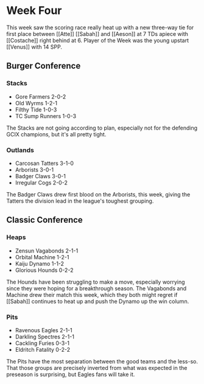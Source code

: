 # Week Four

This week saw the scoring race really heat up with a new three-way tie for first place between [[Atte]] [[Sabah]] and [[Aeson]] at 7 TDs apiece with [[Costache]] right behind at 6. Player of the Week was the young upstart [[Venus]] with 14 SPP.

## Burger Conference

### Stacks

* Gore Farmers 2-0-2
* Old Wyrms 1-2-1
* Filthy Tide 1-0-3
* TC Sump Runners 1-0-3

The Stacks are not going according to plan, especially not for the defending GCIX champions, but it's all pretty tight.

### Outlands

* Carcosan Tatters 3-1-0
* Arborists 3-0-1
* Badger Claws 3-0-1
* Irregular Cogs 2-0-2

The Badger Claws drew first blood on the Arborists, this week, giving the Tatters the division lead in the league's toughest grouping.

## Classic Conference

### Heaps

* Zensun Vagabonds 2-1-1
* Orbital Machine 1-2-1
* Kaiju Dynamo 1-1-2
* Glorious Hounds 0-2-2

The Hounds have been struggling to make a move, especially worrying since they were hoping for a breakthrough season. The Vagabonds and Machine drew their match this week, which they both might regret if [[Sabah]] continues to heat up and push the Dynamo up the win column.

### Pits

* Ravenous Eagles 2-1-1
* Darkling Spectres 2-1-1
* Cackling Furies 0-3-1
* Eldritch Fatality 0-2-2

The Pits have the most separation between the good teams and the less-so. That those groups are precisely inverted from what was expected in the preseason is surprising, but Eagles fans will take it.